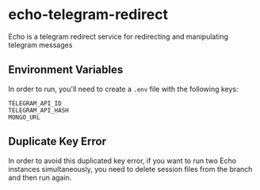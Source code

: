 # echo-telegram-redirect

Echo is a telegram redirect service for redirecting and manipulating telegram
messages

## Environment Variables

In order to run, you'll need to create a `.env` file with the following keys:
```
TELEGRAM_API_ID
TELEGRAM_API_HASH
MONGO_URL
```
## Duplicate Key Error

In order to avoid this duplicated key error, if you want to run two Echo
instances simultaneously, you need to delete session files from the branch and
then run again.
